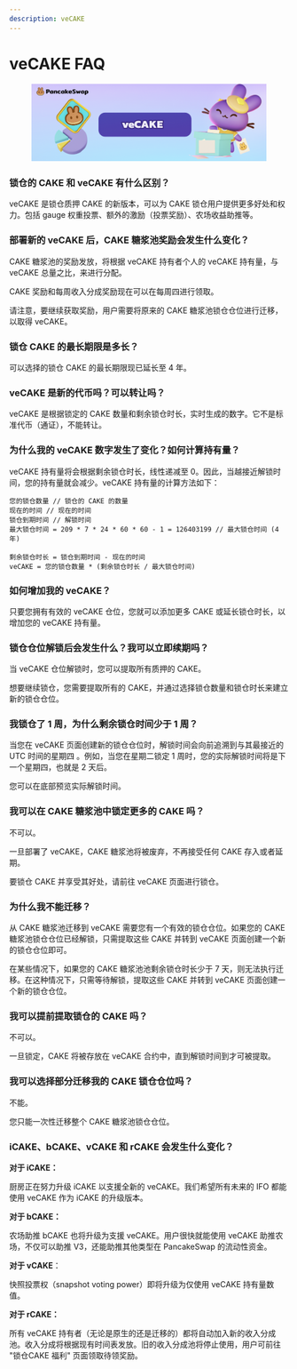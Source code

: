 ```yaml
---
description: veCAKE
---
```


# veCAKE FAQ

<figure><img src="../../.gitbook/assets/image (238).png" alt=""><figcaption></figcaption></figure>

### 锁仓的 CAKE 和 veCAKE 有什么区别？&#x20;

veCAKE 是锁仓质押 CAKE 的新版本，可以为 CAKE 锁仓用户提供更多好处和权力。包括 gauge 权重投票、额外的激励（投票奖励）、农场收益助推等。&#x20;

### 部署新的 veCAKE 后，CAKE 糖浆池奖励会发生什么变化？&#x20;

CAKE 糖浆池的奖励发放，将根据 veCAKE 持有者个人的 veCAKE 持有量，与 veCAKE 总量之比，来进行分配。&#x20;

CAKE 奖励和每周收入分成奖励现在可以在每周四进行领取。&#x20;

请注意，要继续获取奖励，用户需要将原来的 CAKE 糖浆池锁仓仓位进行迁移，以取得 veCAKE。

### 锁仓 CAKE 的最长期限是多长？&#x20;

可以选择的锁仓 CAKE 的最长期限现已延长至 4 年。&#x20;

### veCAKE 是新的代币吗？可以转让吗？&#x20;

veCAKE 是根据锁定的 CAKE 数量和剩余锁仓时长，实时生成的数字。它不是标准代币（通证），不能转让。&#x20;

### 为什么我的 veCAKE 数字发生了变化？如何计算持有量？&#x20;

veCAKE 持有量将会根据剩余锁仓时长，线性递减至 0。因此，当越接近解锁时间，您的持有量就会减少。veCAKE 持有量的计算方法如下：

```
您的锁仓数量 // 锁仓的 CAKE 的数量
现在的时间 // 现在的时间
锁仓到期时间 // 解锁时间
最大锁仓时间 = 209 * 7 * 24 * 60 * 60 - 1 = 126403199 // 最大锁仓时间 (4 年)

剩余锁仓时长 = 锁仓到期时间 - 现在的时间
veCAKE = 您的锁仓数量 * (剩余锁仓时长 / 最大锁仓时间)
```

### 如何增加我的 veCAKE？&#x20;

只要您拥有有效的 veCAKE 仓位，您就可以添加更多 CAKE 或延长锁仓时长，以增加您的 veCAKE 持有量。&#x20;

### 锁仓仓位解锁后会发生什么？我可以立即续期吗？&#x20;

当 veCAKE 仓位解锁时，您可以提取所有质押的 CAKE。&#x20;

想要继续锁仓，您需要提取所有的 CAKE，并通过选择锁仓数量和锁仓时长来建立新的锁仓仓位。&#x20;

### 我锁仓了 1 周，为什么剩余锁仓时间少于 1 周？&#x20;

当您在 veCAKE 页面创建新的锁仓仓位时，解锁时间会向前追溯到与其最接近的 UTC 时间的星期四 。例如，当您在星期二锁定 1 周时，您的实际解锁时间将是下一个星期四，也就是 2 天后。&#x20;

您可以在底部预览实际解锁时间。

### 我可以在 CAKE 糖浆池中锁定更多的 CAKE 吗？&#x20;

不可以。&#x20;

一旦部署了 veCAKE，CAKE 糖浆池将被废弃，不再接受任何 CAKE 存入或者延期。&#x20;

要锁仓 CAKE 并享受其好处，请前往 veCAKE 页面进行锁仓。&#x20;

### 为什么我不能迁移？&#x20;

从 CAKE 糖浆池迁移到 veCAKE 需要您有一个有效的锁仓仓位。如果您的 CAKE 糖浆池锁仓仓位已经解锁，只需提取这些 CAKE 并转到 veCAKE 页面创建一个新的锁仓仓位即可。&#x20;

在某些情况下，如果您的 CAKE 糖浆池池剩余锁仓时长少于 7 天，则无法执行迁移。在这种情况下，只需等待解锁，提取这些 CAKE 并转到 veCAKE 页面创建一个新的锁仓仓位。

### 我可以提前提取锁仓的 CAKE 吗？

&#x20;不可以。&#x20;

一旦锁定，CAKE 将被存放在 veCAKE 合约中，直到解锁时间到才可被提取。&#x20;

### 我可以选择部分迁移我的 CAKE 锁仓仓位吗？&#x20;

不能。&#x20;

您只能一次性迁移整个 CAKE 糖浆池锁仓仓位。

### iCAKE、bCAKE、vCAKE 和 rCAKE 会发生什么变化？&#x20;

**对于 iCAKE：**&#x20;

厨房正在努力升级 iCAKE 以支援全新的 veCAKE。我们希望所有未来的 IFO 都能使用 veCAKE 作为 iCAKE 的升级版本。

**对于 bCAKE：**&#x20;

农场助推 bCAKE 也将升级为支援 veCAKE。用户很快就能使用 veCAKE 助推农场，不仅可以助推 V3，还能助推其他类型在 PancakeSwap 的流动性资金。&#x20;

**对于 vCAKE**：

快照投票权（snapshot voting power）即将升级为仅使用 veCAKE 持有量数值。&#x20;

**对于 rCAKE：**&#x20;

所有 veCAKE 持有者（无论是原生的还是迁移的）都将自动加入新的收入分成池。收入分成将根据现有时间表发放。旧的收入分成池将停止使用，用户可前往 "锁仓CAKE 福利" 页面领取待领奖励。

